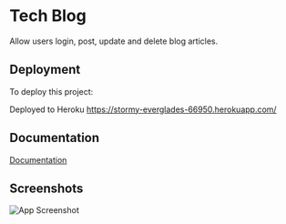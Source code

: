 
# Tech Blog

Allow users login, post, update and delete blog articles.
## Deployment

To deploy this project:

Deployed to Heroku
https://stormy-everglades-66950.herokuapp.com/



  
## Documentation

[Documentation](https://linktodocumentation)

  
## Screenshots

![App Screenshot](https://user-images.githubusercontent.com/85845397/134837238-1bca4592-14fe-4ac4-b160-0697822f3112.jpg)

  